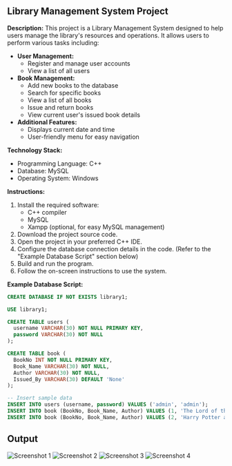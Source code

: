 ## Library Management System Project


**Description:** This project is a Library Management System designed to help users manage the library's resources and operations. It allows users to perform various tasks including:

* **User Management:**
    * Register and manage user accounts
    * View a list of all users
* **Book Management:**
    * Add new books to the database
    * Search for specific books
    * View a list of all books
    * Issue and return books
    * View current user's issued book details
* **Additional Features:**
    * Displays current date and time
    * User-friendly menu for easy navigation

**Technology Stack:**

* Programming Language: C++
* Database: MySQL
* Operating System: Windows

**Instructions:**

1. Install the required software:
    * C++ compiler
    * MySQL
    * Xampp (optional, for easy MySQL management)
2. Download the project source code.
3. Open the project in your preferred C++ IDE.
4. Configure the database connection details in the code. (Refer to the "Example Database Script" section below)
5. Build and run the program.
6. Follow the on-screen instructions to use the system.

**Example Database Script:**

```sql
CREATE DATABASE IF NOT EXISTS library1;

USE library1;

CREATE TABLE users (
  username VARCHAR(30) NOT NULL PRIMARY KEY,
  password VARCHAR(30) NOT NULL
);

CREATE TABLE book (
  BookNo INT NOT NULL PRIMARY KEY,
  Book_Name VARCHAR(30) NOT NULL,
  Author VARCHAR(30) NOT NULL,
  Issued_By VARCHAR(30) DEFAULT 'None'
);

-- Insert sample data
INSERT INTO users (username, password) VALUES ('admin', 'admin');
INSERT INTO book (BookNo, Book_Name, Author) VALUES (1, 'The Lord of the Rings', 'J. R. R. Tolkien');
INSERT INTO book (BookNo, Book_Name, Author) VALUES (2, 'Harry Potter and the Philosopher\'s Stone', 'J. K. Rowling');
```
## Output

![Screenshot 1](https://github.com/aqsar25/library/assets/113085210/30b23098-d3f8-4e66-9ed0-179eaf51fa71)
![Screenshot 2](https://github.com/aqsar25/library/assets/113085210/d3786222-df5c-42cf-963a-de482b0a5b82)
![Screenshot 3](https://github.com/aqsar25/library/assets/113085210/0db30754-5cab-4f0a-b3b3-82d512dc976a)
![Screenshot 4](https://github.com/aqsar25/library/assets/113085210/ded034d3-9a1b-48df-a924-075afe0d3191)
